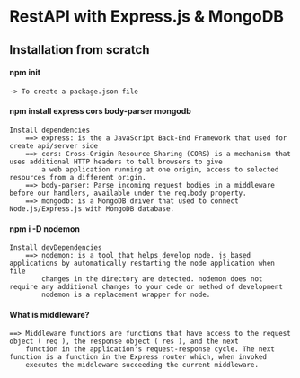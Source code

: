 # RestAPI with Express.js & MongoDB


## Installation from scratch

#### npm init
    -> To create a package.json file
#### npm install express cors body-parser mongodb  
    Install dependencies
        ==> express: is the a JavaScript Back-End Framework that used for create api/server side
        ==> cors: Cross-Origin Resource Sharing (CORS) is a mechanism that uses additional HTTP headers to tell browsers to give 
            a web application running at one origin, access to selected resources from a different origin.
        ==> body-parser: Parse incoming request bodies in a middleware before our handlers, available under the req.body property.
        ==> mongodb: is a MongoDB driver that used to connect Node.js/Express.js with MongoDB database.
#### npm i -D nodemon
    Install devDependencies
        ==> nodemon: is a tool that helps develop node. js based applications by automatically restarting the node application when file
            changes in the directory are detected. nodemon does not require any additional changes to your code or method of development
            nodemon is a replacement wrapper for node.


#### What is middleware?
    ==> Middleware functions are functions that have access to the request object ( req ), the response object ( res ), and the next
        function in the application's request-response cycle. The next function is a function in the Express router which, when invoked
        executes the middleware succeeding the current middleware.



